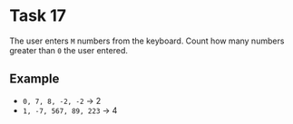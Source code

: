# Task 17

The user enters `M` numbers from the keyboard. Count how many numbers greater
than `0` the user entered.

## Example

- `0, 7, 8, -2, -2` -> 2
- `1, -7, 567, 89, 223` -> 4
